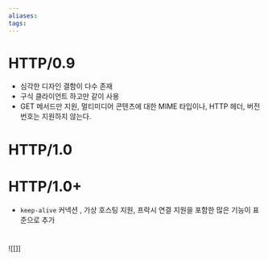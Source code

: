 ```yaml
---
aliases: 
tags:
---
```

# HTTP/0.9
- 심각한 디자인 결함이 다수 존재
- 구식 클라이언트 하고만 같이 사용
- GET 메서드만 지원, 멀티미디어 콘텐츠에 대한 MIME 타입이나, HTTP 헤더, 버전 번호는 지원하지 않는다. 

# HTTP/1.0
# HTTP/1.0+
- `keep-alive` 커넥션 , 가상 호스팅 지원, 프락시 연결 지원을 포함한 많은 기능이 표준으로 추가

# 








![[]]

